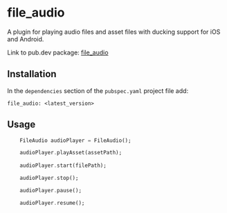 # file_audio

A plugin for playing audio files and asset files with ducking support for iOS and Android. 

Link to pub.dev package: [file_audio](https://pub.dev/packages/file_audio)

## Installation
In the `dependencies` section of the `pubspec.yaml` project file add:

```
file_audio: <latest_version>
```

## Usage

```dart
    FileAudio audioPlayer = FileAudio();

    audioPlayer.playAsset(assetPath);
    
    audioPlayer.start(filePath);

    audioPlayer.stop();

    audioPlayer.pause();

    audioPlayer.resume();
```
